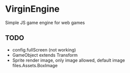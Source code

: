 # VirginEngine

Simple JS game engine for web games

## TODO

- config.fullScreen (not working)
- GameObject extends Transform
- Sprite render image, only image allowed, default image files.Assets.BoxImage
